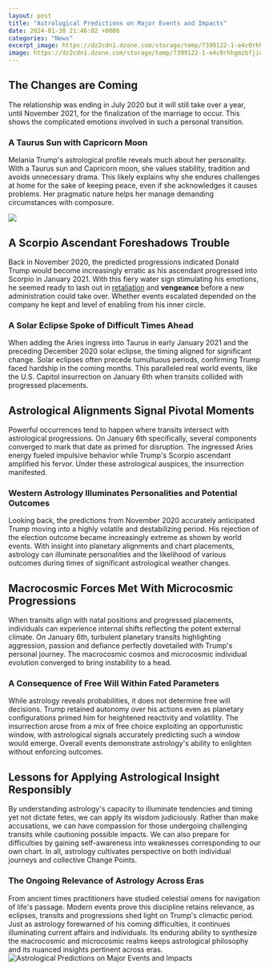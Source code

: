 ```yaml
---
layout: post
title: "Astrological Predictions on Major Events and Impacts"
date: 2024-01-30 21:46:02 +0000
categories: "News"
excerpt_image: https://dz2cdn1.dzone.com/storage/temp/7399122-1-e4c0rhhgmzbfjiqhmrpaaq.png
image: https://dz2cdn1.dzone.com/storage/temp/7399122-1-e4c0rhhgmzbfjiqhmrpaaq.png
---
```


## The Changes are Coming
The relationship was ending in July 2020 but it will still take over a year, until November 2021, for the finalization of the marriage to occur. This shows the complicated emotions involved in such a personal transition. 
### A Taurus Sun with Capricorn Moon
Melania Trump's astrological profile reveals much about her personality. With a Taurus sun and Capricorn moon, she values stability, tradition and avoids unnecessary drama. This likely explains why she endures challenges at home for the sake of keeping peace, even if she acknowledges it causes problems. Her pragmatic nature helps her manage demanding circumstances with composure.

![](https://cafeastrology.com/wp-content/uploads/2022/03/legend-planet-sign-2-920x1024.png)
## A Scorpio Ascendant Foreshadows Trouble  
Back in November 2020, the predicted progressions indicated Donald Trump would become increasingly erratic as his ascendant progressed into Scorpio in January 2021. With this fiery water sign stimulating his emotions, he seemed ready to lash out in [retaliation](https://store.fi.io.vn/collection/german-shepherd) and **vengeance** before a new administration could take over. Whether events escalated depended on the company he kept and level of enabling from his inner circle.
### A Solar Eclipse Spoke of Difficult Times Ahead
When adding the Aries ingress into Taurus in early January 2021 and the preceding December 2020 solar eclipse, the timing aligned for significant change. Solar eclipses often precede tumultuous periods, confirming Trump faced hardship in the coming months. This paralleled real world events, like the U.S. Capitol insurrection on January 6th when transits collided with progressed placements.
## Astrological Alignments Signal Pivotal Moments
Powerful occurrences tend to happen where transits intersect with astrological progressions. On January 6th specifically, several components converged to mark that date as primed for disruption. The ingressed Aries energy fueled impulsive behavior while Trump's Scorpio ascendant amplified his fervor. Under these astrological auspices, the insurrection manifested.
### Western Astrology Illuminates Personalities and Potential Outcomes
Looking back, the predictions from November 2020 accurately anticipated Trump moving into a highly volatile and destabilizing period. His rejection of the election outcome became increasingly extreme as shown by world events. With insight into planetary alignments and chart placements, astrology can illuminate personalities and the likelihood of various outcomes during times of significant astrological weather changes.
## Macrocosmic Forces Met With Microcosmic Progressions
When transits align with natal positions and progressed placements, individuals can experience internal shifts reflecting the potent external climate. On January 6th, turbulent planetary transits highlighting aggression, passion and defiance perfectly dovetailed with Trump's personal journey. The macrocosmic cosmos and microcosmic individual evolution converged to bring instability to a head.
### A Consequence of Free Will Within Fated Parameters  
While astrology reveals probabilities, it does not determine free will decisions. Trump retained autonomy over his actions even as planetary configurations primed him for heightened reactivity and volatility. The insurrection arose from a mix of free choice exploiting an opportunistic window, with astrological signals accurately predicting such a window would emerge. Overall events demonstrate astrology's ability to enlighten without enforcing outcomes.
## Lessons for Applying Astrological Insight Responsibly
By understanding astrology's capacity to illuminate tendencies and timing yet not dictate fetes, we can apply its wisdom judiciously. Rather than make accusations, we can have compassion for those undergoing challenging transits while cautioning possible impacts. We can also prepare for difficulties by gaining self-awareness into weaknesses corresponding to our own chart. In all, astrology cultivates perspective on both individual journeys and collective Change Points.
### The Ongoing Relevance of Astrology Across Eras
From ancient times practitioners have studied celestial omens for navigation of life's passage. Modern events prove this discipline retains relevance, as eclipses, transits and progressions shed light on Trump's climactic period. Just as astrology forewarned of his coming difficulties, it continues illuminating current affairs and individuals. Its enduring ability to synthesize the macrocosmic and microcosmic realms keeps astrological philosophy and its nuanced insights pertinent across eras.
![Astrological Predictions on Major Events and Impacts](https://dz2cdn1.dzone.com/storage/temp/7399122-1-e4c0rhhgmzbfjiqhmrpaaq.png)